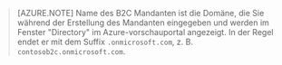 > [AZURE.NOTE] Name des B2C Mandanten ist die Domäne, die Sie während der Erstellung des Mandanten eingegeben und werden im Fenster "Directory" im Azure-vorschauportal angezeigt.  In der Regel endet er mit dem Suffix `.onmicrosoft.com`, z. B. `contosob2c.onmicrosoft.com`.

